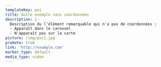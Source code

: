 ```yaml
---
templateKey: poi
title: Autre exemple sans coordonnées
description: |-
  Description du l'élément remarquable qui n'a pas de coordonnées : 
  - Apparaît dans le carousel
  - N'apparaît pas sur la carte
picture: /img/poi1.jpg
promote: true
link: 'http://example.com'
marker_type: default
media_type: video
---
```


